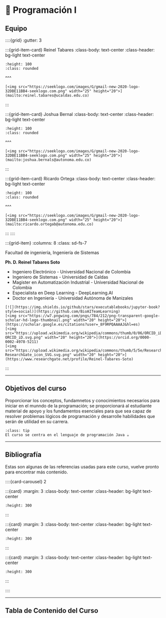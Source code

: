 # 📖 Programación I

## Equipo

::::{grid}
:gutter: 3

:::{grid-item-card} Reinel Tabares
:class-body: text-center
:class-header: bg-light text-center

```{image} content/imgs/reinel.jpg
:height: 100
:class: rounded
```
^^^
```{only} html
[<img src="https://seeklogo.com/images/G/gmail-new-2020-logo-32DBE11BB4-seeklogo.com.png" width="25" height="20">](mailto:reinel.tabares@ucaldas.edu.co)
```
:::

:::{grid-item-card} Joshua Bernal
:class-body: text-center
:class-header: bg-light text-center
```{image} content/imgs/joshua.png
:height: 100
:class: rounded
```
^^^
```{only} html
[<img src="https://seeklogo.com/images/G/gmail-new-2020-logo-32DBE11BB4-seeklogo.com.png" width="25" height="20">](mailto:joshua.bernals@autonoma.edu.co)
```
:::

:::{grid-item-card} Ricardo Ortega
:class-body: text-center
:class-header: bg-light text-center
```{image} content/imgs/ricardo.jpg
:height: 100
:class: rounded
```
^^^
```{only} html
[<img src="https://seeklogo.com/images/G/gmail-new-2020-logo-32DBE11BB4-seeklogo.com.png" width="25" height="20">](mailto:ricardo.ortegab@autonoma.edu.co)
```
:::
::::


:::{grid-item}
:columns: 8
:class: sd-fs-7

Facultad de ingeniería, Ingeniería de Sistemas

**Ph. D. Reinel Tabares Soto**

* Ingeniero Electrónico -  Universidad Nacional de Colombia
* Ingeniero de Sistemas - Universidad de Caldas
* Magister en Automatización Industrial - Universidad Nacional de Colombia
* Especialista en Deep Learning - DeepLearning.AI
* Doctor en Ingeniería - Universidad Autónoma de Manizales

```{only} html
[![](https://img.shields.io/github/stars/executablebooks/jupyter-book?style=social)](https://github.com/BioAITeamLearning)
[<img src="https://w7.pngwing.com/pngs/784/212/png-transparent-google-scholar-hd-logo-thumbnail.png" width="20" height="20">](https://scholar.google.es/citations?user=_8F9RPQAAAAJ&hl=es)
[<img src="https://upload.wikimedia.org/wikipedia/commons/thumb/0/06/ORCID_iD.svg/2048px-ORCID_iD.svg.png" width="20" height="20">](https://orcid.org/0000-0002-4978-5211)
[<img src="https://upload.wikimedia.org/wikipedia/commons/thumb/5/5e/ResearchGate_icon_SVG.svg/1200px-ResearchGate_icon_SVG.svg.png" width="20" height="20">](https://www.researchgate.net/profile/Reinel-Tabares-Soto)
```

:::

---

## Objetivos del curso

Proporcionar los conceptos, fundamnetos y conocimientos necesarios para iniciar en el munndo de la programación; se proporcionará al estudiante material de apoyo y los fundamentos esenciales para que sea capaz de resolver problemas lógicos de programación y desarrolle habilidades que serán de utilidad en su carrera.

```{admonition} Nota
:class: tip
El curso se centra en el lenguaje de programación Java ☕
```

---

## Bibliografía
Estas son algunas de las referencias usadas para este curso, vuelve pronto para encontrar más contenido.

::::{card-carousel} 2

:::{card}
:margin: 3
:class-body: text-center
:class-header: bg-light text-center
```{image} content/imgs/book1.png
:height: 300
```
:::

:::{card}
:margin: 3
:class-body: text-center
:class-header: bg-light text-center
```{image} content/imgs/book2.png
:height: 300
```
:::

:::{card}
:margin: 3
:class-body: text-center
:class-header: bg-light text-center
```{image} content/imgs/book3.png
:height: 300
```
:::

::::

---

## Tabla de Contenido del Curso

```{tableofcontents}
```

